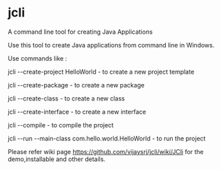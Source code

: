 # jcli
A command line tool for creating Java Applications

Use this tool to create Java applications from command line in Windows.


Use commands like :

jcli --create-project HelloWorld   - to create a new project template

jcli --create-package   - to create a new package 

jcli --create-class    - to create a new class

jcli --create-interface   - to create a new interface

jcli --compile   - to compile the project

jcli --run --main-class com.hello.world.HelloWorld   - to run the project


Please refer wiki page https://github.com/vijaysrj/jcli/wiki/JCli for the demo,installable and other details.
